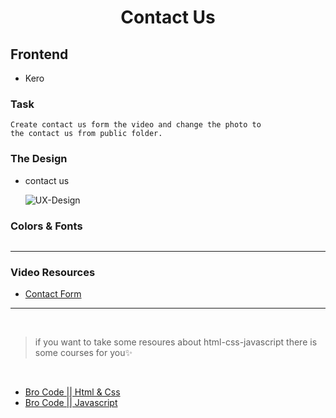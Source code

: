 <h1 align="center">Contact Us</h1>


## Frontend

* Kero

### Task

```
Create contact us form the video and change the photo to 
the contact us from public folder.
```

### The Design

- contact us

  ![UX-Design](../../Design/UI)


### Colors & Fonts

```md
```

<hr>

### Video Resources

- [Contact Form](https://youtu.be/F9s3-e7FJnY?si=cHK1nVzcdoZXxa7Z)

<hr>
<br>

> if you want to take some resoures about html-css-javascript there is some courses for you✨

<br>

- [Bro Code || Html & Css](https://youtu.be/HGTJBPNC-Gw?si=AvAp3Wzz1_0GkmPU)
- [Bro Code || Javascript](https://youtu.be/lfmg-EJ8gm4?si=Rc5iszmSbsa1jOfJ)
